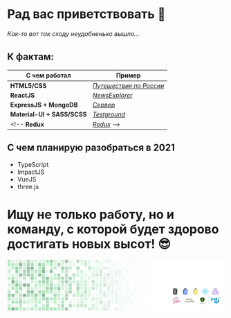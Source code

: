 # Рад вас приветствовать 👋
###### Как-то вот так сходу неудобненько вышло...
## К фактам:

С чем работал | Пример
------------|------------
**HTML5/CSS** | [*Путешествия по России*](https://sh4n-oldone.github.io/russian-travel/index.html)
**ReactJS** | [*NewsExplorer*](https://alpavlov.students.nomoreparties.space/)
**ExpressJS + MongoDB** | [*Сервер*](https://api.alpavlov.students.nomoreparties.space/)
**Material-UI + SASS/SCSS** | [*Testground*](https://sh4n-oldone.github.io/material-ui/)
<!-- **Redux** | [*Redux*]() -->

## С чем планирую разобраться в 2021
* TypeScript
* ImpactJS
* VueJS
* three.js
# Ищу не только работу, но и команду, с которой будет здорово достигать новых высот! :sunglasses:

<img align='center' src='.\images\Shan_Git_002.gif'>